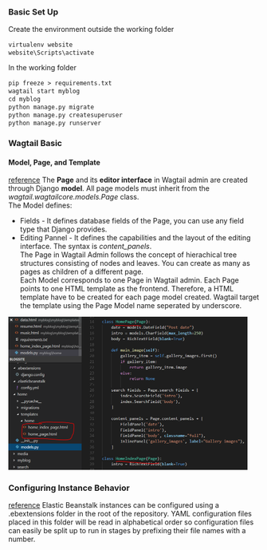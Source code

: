 ### Basic Set Up
Create the environment outside the working folder
```
virtualenv website
website\Scripts\activate
```
In the working folder
```
pip freeze > requirements.txt
wagtail start myblog
cd myblog
python manage.py migrate
python manage.py createsuperuser
python manage.py runserver
```
### Wagtail Basic
#### Model, Page, and Template
[reference](http://docs.wagtail.io/en/v1.13.1/topics/pages.html)
The **Page** and its **editor interface** in Wagtail admin are created through Django **model**. All page models must inherit from the *wagtail.wagtailcore.models.Page* class.  
The Model defines:  
* Fields - It defines database fields of the Page, you can use any field type that Django provides.  
* Editing Pannel - It defines the capabilities and the layout of the editing interface. The syntax is *content_panels*.  
The Page in Wagtail Admin follows the concept of hierachical tree structures consisting of nodes and leaves. You can create as many as pages as children of a different page.  
Each Model corresponds to one Page in Wagtail admin. Each Page points to one HTML template as the frontend. Therefore, a HTML template have to be created for each page model created. Wagtail target the template using the Page Model name seperated by underscore.
<img src="1.PNG" width="480">  

### Configuring Instance Behavior 
[reference](https://thinkster.io/tutorials/deploying-a-django-application-to-elastic-beanstalk)
Elastic Beanstalk instances can be configured using a .ebextensions folder in the root of the repository. YAML configuration files placed in this folder will be read in alphabetical order so configuration files can easily be split up to run in stages by prefixing their file names with a number.